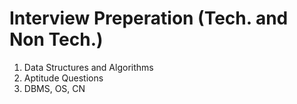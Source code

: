 # Interview Preperation (Tech. and Non Tech.)
1. Data Structures and Algorithms
2. Aptitude Questions
3. DBMS, OS, CN
